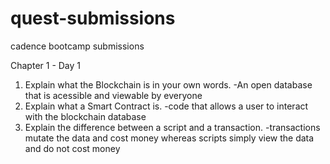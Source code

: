 # quest-submissions
cadence bootcamp submissions

Chapter 1 - Day 1
1. Explain what the Blockchain is in your own words.
    -An open database that is acessible and viewable by everyone
2. Explain what a Smart Contract is.
    -code that allows a user to interact with the blockchain database
3. Explain the difference between a script and a transaction.
    -transactions mutate the data and cost money whereas scripts simply view the data and do not cost money
